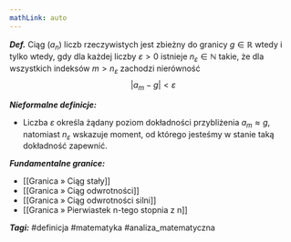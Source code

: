 ```yaml
---
mathLink: auto
---
```

___Def.___ Ciąg $(a_{n})$ liczb rzeczywistych jest zbieżny do granicy $g \in \mathbb{R}$ wtedy i tylko wtedy, gdy dla każdej liczby $\varepsilon>0$ istnieje $n_{\varepsilon}\in\mathbb{N}$ takie, że dla wszystkich indeksów $m>n_{\varepsilon}$ zachodzi nierówność
$$
|a_{m} - g|<\varepsilon
$$

___Nieformalne definicje:___
- Liczba $\varepsilon$ określa żądany poziom dokładności przybliżenia $a_{m} \approx g$, natomiast $n_{\varepsilon}$ wskazuje moment, od którego jesteśmy w stanie taką dokładność zapewnić.

___Fundamentalne granice:___
- [[Granica » Ciąg stały]]
- [[Granica » Ciąg odwrotności]]
- [[Granica » Ciąg odwrotności silni]]
- [[Granica » Pierwiastek n-tego stopnia z n]]


___Tagi:___ #definicja #matematyka #analiza_matematyczna
